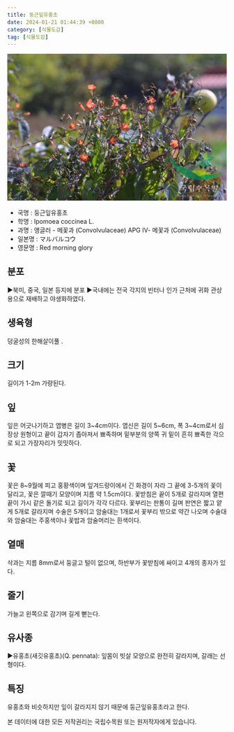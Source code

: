 ```yaml
---
title: 둥근잎유홍초
date: 2024-01-21 01:44:39 +0800
category: [식물도감]
tag: [식물도감]
---
```




![둥근잎유홍초](/assets/img/fileUpload/plants/basic/Convolvulaceae/Quamoclit/2437/1_th2.JPG)
- 국명 : 둥근잎유홍초
- 학명 : Ipomoea coccinea L.
- 과명 : 앵글러 - 메꽃과 (Convolvulaceae) APG Ⅳ- 메꽃과 (Convolvulaceae)
- 일본명 : マルバルコウ
- 영문명 : Red morning glory


## 분포
▶북미, 중국, 일본 등지에 분포
▶국내에는 전국 각지의 빈터나 인가 근처에 귀화
 관상용으로 재배하고 야생화하였다.
## 생육형
덩굴성의 한해살이풀 .
## 크기
길이가 1-2m 가량된다.
## 잎
잎은 어긋나기하고 엽병은 길이 3~4cm이다. 엽신은 길이 5~6cm, 폭 3~4cm로서 심장상 원형이고 끝이 갑자기 좁아져서 뾰족하며 밑부분의 양쪽 귀 밑이 흔히 뾰족한 각으로 되고 가장자리가 밋밋하다.
## 꽃
꽃은 8~9월에 피고 홍황색이며 잎겨드랑이에서 긴 화경이 자라 그 끝에 3-5개의 꽃이 달리고, 꽃은 깔때기 모양이며 지름 약 1.5cm이다. 꽃받침은 끝이 5개로 갈라지며 열편 끝이 가시 같은 돌기로 되고 길이가 각각 다르다. 꽃부리는 판통이 길며 판연은 짧고 얕게 5개로 갈라지며 수술은 5개이고 암술대는 1개로서 꽃부리 밖으로 약간 나오며 수술대와 암술대는 주홍색이나 꽃밥과 암술머리는 흰색이다.
## 열매
삭과는 지름 8mm로서 둥글고 털이 없으며, 하반부가 꽃받침에 싸이고 4개의 종자가 있다.
## 줄기
가늘고 왼쪽으로 감기며 길게 뻗는다.
## 유사종
▶유홍초(새깃유홍초)(Q. pennata): 잎몸이 빗살 모양으로 완전히 갈라지며, 갈래는 선형이다.
## 특징
유홍초와 비슷하지만 잎이 갈라지지 않기 때문에 둥근잎유홍초라고 한다.






본 데이터에 대한 모든 저작권리는 국립수목원 또는 원저작자에게 있습니다.
